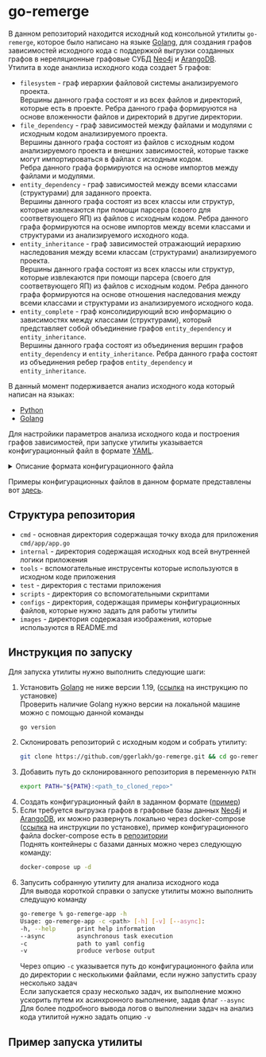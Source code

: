 # go-remerge
В данном репозиторий находится исходный код консольной утилиты `go-remerge`, которое было написано на языке [Golang](https://go.dev/), для создания графов зависимостей исходного кода с поддержкой выгрузки созданных графов в нереляционные графовые СУБД [Neo4j](https://neo4j.com/) и [ArangoDB](https://arangodb.com/).<br>
Утилита в ходе ананлиза исходного кода создает 5 графов:
* `filesystem` - граф иерархии файловой системы анализируемого проекта.  
  Вершины данного графа состоят и из всех файлов и директорий, которые есть в проекте.
  Ребра данного графа формируются на основе вложенности файлов и директорий в другие директории.
* `file_dependencу` - граф зависимостей между файлами и модулями с исходным кодом анализируемого проекта.  
  Вершины данного графа состоят из файлов с исходным кодом анализируемого проекта и внешних зависимостей, которые также могут импортироваться в файлах с исходным кодом.  
  Ребра данного графа формируются на основе импортов между файлами и модулями.
* `entity_dependency` - граф зависимостей между всеми классами (структурами) для заданного проекта.  
  Вершины данного графа состоят из всех классы или структур, которые извлекаются при помощи парсера (своего для соответвующего ЯП) из файлов с исходным кодом.
  Ребра данного графа формируются на основе импортов между всеми классами и структурами из анализируемого исходного кода. 
* `entity_inheritance` - граф зависимостей отражающий иерархию наследования между всеми классам (структурами) анализируемого проекта.  
  Вершины данного графа состоят из всех классы или структур, которые извлекаются при помощи парсера (своего для соответвующего ЯП) из файлов с исходным кодом.
  Ребра данного графа формируются на основе отношения наследования между всеми классами и структурами из анализируемого исходного кода. 
* `entity_complete` - граф консолидирующий всю информацию о зависимостях между классами (структурами), который представляет собой объединение графов `entity_dependency` и `entity_inheritance`.  
  Вершины данного графа состоят из объединения вершин графов `entity_dependency` и `entity_inheritance`.
  Ребра данного графа состоят из объединения ребер графов `entity_dependency` и `entity_inheritance`.

В данный момент подерживается анализ исходного кода который написан на языках:
* [Python](https://www.python.org/)
* [Golang](https://go.dev/)

Для настройики параметров анализа исходного кода и построения графов зависимостей, при запуске утилиты указывается конфигурационный файл в формате [YAML](https://yaml.org/).
<details>
<summary>Описание формата конфигурационного файла</summary>

* `project_name:` - обязательное поле в значении которого указывается название сканируемого проекта
* `analysis_name:` - обязательное поле в значении которого указывается название запускаемой задачи на анализ исходного кода
* `source_directory:` - обязательное поле в значении которого указывается путь до директории с анализируемым исходным кодом
* `languages:` - обязательное поле в значении которого указывается язык программирования на котором написан анализируемый исходный код (на данный момент допустимы только значения "golang" или "python")
* `extensions:` - обязательное поле, представляющее собой массив строк, в значении которого указываются допустимые расширения анализируемых файлов с исходным кодом для соответствующего ЯП 
* `ignore_directories:` - необязательное поле, представляющее собой массив строк, в значении которого указываются названия директорий, которые нужно пропустить в ходе анализа исходного кода
* `ignore_files:` - необязательное поле, представляющее собой массив строк, в значении которого указываются названия файлов, которые нужно пропустить в ходе анализа исходного кода
* `graphs:` - обязательное поле, представляющее собой список из объектов с полями `graph` и `direction`, в значении которого указываются типы создаваемых графов в результате анализа исходного кода.  
  - `graph:` - обязательное поле в котором указывается тип создаваемого графа (возможные значения: `filesystem`, `file_dependency`, `entity_dependency`, `entity_inheritance`, `entity_complete`)
    `direction:` - обязательное поле в котором указывается направленность графа (возможные значения: `directed` (по умолчанию), `undirected`)
* `export:` - обязательное поле в значении которого указывается об экспорте о создаваемых результирующих графов. Поле имеет три необязательных вложенных поля (но обязательно указать хотя бы одно из них)
  * `as_file:` - необязательное поле, которое нужно для указания выгрузки созданных графов в виде JSON файлов.  
    Имеет обязательные вложенные поля `output_dir` и `formats` и нужно для выгрузки графов в виде JSON файлов
    * `output_dir:` - обязательное поле, в котором указывается путь до директории куда будут экспортироваться созданные графы в формате JSON
    * `formats:` - обязательное поле, представляющее собой список (возможные значения: `json`, `arango_format`, обязательно указать хотя бы одно из них), в котором указывается формат представления графов в виде JSON файлов  
      - `json` - стандартный формат представления графа который предусмотрен утилитой в виде JSON файла
        <details>
        <summary>Пример созданного графа, который был экспортирован с указаним формата `json`</summary>
        ```json
        {}
        ```
        </details>
      - `arango_format` -  представление графа в формате базы данных [ArangoDB](https://arangodb.com/) в виде JSON файла  
        <details>
        <summary>Пример созданного графа, который был экспортирован с указаним формата `arango_format`</summary>
        ```json
        {}
        ```
        </details>
  * `arango:` - необязательное поле, которое нужно для указания выгрузки созданных графов в базу данных [ArangoDB](https://arangodb.com/)  
    * `username:` - обязательное поле, в котором указывается пользователь под которым нужно подключиться к базе данных
    * `password:` - обязательное поле, в котором указывается пароль для подключения под пользователем `username`
    * `endpoints:` - обязательное поле, представляющее собой список адресов URL для подключения к базе данных [ArangoDB](https://arangodb.com/) (нужно указать хотя бы одно значение в списке)
    * `database:` - обязательное поле, нзвание базы данных в ArangoDB](https://arangodb.com/) в которую нужно выгрузить созданные графы
  * `neo4j:` - необязательное поле, которое нужно для указания выгрузки созданных графов в базу данных [Neo4j](https://neo4j.com/)     
    * `username:` - обязательное поле, в котором указывается пользователь под которым нужно подключиться к базе данных
    * `password:` - обязательное поле, в котором указывается пароль для подключения под пользователем `username`  
    * `uri:` - обязательное поле, в котором укаазывется URI для подключения к базе данных [Neo4j](https://neo4j.com/)
</details>

Примеры конфигурационных файлов в данном формате представлены вот [здесь](https://github.com/ggerlakh/go-remerge/tree/master/configs).
## Структура репозитория
* `cmd` - основная директория содержащая точку входа для приложения `cmd/app/app.go`
* `internal` - директория содержащая исходных код всей внутренней логики приложения
* `tools` - вспомогательные инструсенты которые используются в исходном коде приложения
* `test` - директория с тестами приложения
* `scripts` - директория со вспомогательными скриптами
* `configs` - директория, содержащая примеры конфигурационных файлов, которые нужно задать для работы утилиты
* `images` - директория содержазая изображения, которые используются в README.md
## Инструкция по запуску
Для запуска утилиты нужно выполнить следующие шаги:
1. Установить [Golang](https://go.dev/) не ниже версии 1.19, ([ссылка](https://go.dev/doc/install) на инструкцию по установке)  
   Проверить наличие Golang нужно версии на локальной машине можно с помощью данной команды
   ```bash
   go version
   ```
2. Склонировать репозиторий с исходным кодом и собрать утилиту:  
   ```bash
   git clone https://github.com/ggerlakh/go-remerge.git && cd go-remerge && go build -o go-remerge-app cmd/app/app.go && chmod +x go-remerge-app
   ```
3. Добавить путь до склонированного репозитория в переменную `PATH`  
   ```bash
   export PATH="${PATH}:<path_to_cloned_repo>"
   ```
4. Создать конфигурационный файл в заданном формате ([пример](https://github.com/ggerlakh/go-remerge/tree/master/configs))
5. Если требуется выгрузка графов в графовые базы данных [Neo4j](https://neo4j.com/) и [ArangoDB](https://arangodb.com/), их можно развернуть локально через docker-compose ([ссылка](https://docs.docker.com/compose/install/) на инструкции по установке), пример конфигурационного файла docker-composе есть в [репозитории](https://github.com/ggerlakh/go-remerge/blob/master/docker-compose.yml)  
   Поднять контейнеры с базами данных можно через следующую команду:
   ```bash
   docker-compose up -d
   ```
6. Запусить собранную утилиту для анализа исходного кода  
   Для вывода короткой справки о запуске утилиты можно выполнить следущую команду  
   ```bash
   go-remerge % go-remerge-app -h
   Usage: go-remerge-app -c <path> [-h] [-v] [--async]:
   -h, --help      print help information
   --async         asynchronous task execution
   -c              path to yaml config
   -v              produce verbose output
   ```
   Через опцию `-c` указывается путь до конфигурационного файла или до директории с несколькими файлами, если нужно запустить сразу несколько задач  
   Если запускается сразу несколько задач, их выполнение можно ускорить путем их асинхронного выполнение, задав флаг `--async`  
   Для более подробного вывода логов о выполнении задач на анализ кода утилитой нужно задать опцию `-v`
## Пример запуска утилиты